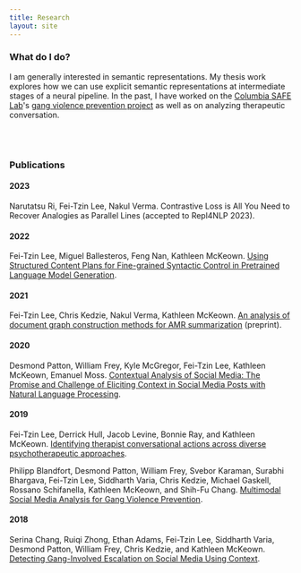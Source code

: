 ```yaml
---
title: Research
layout: site
---
```


### What do I do?

I am generally interested in semantic representations. My thesis work explores how we can use explicit semantic representations at intermediate stages of a neural pipeline. In the past, I have worked on the [Columbia SAFE Lab](https://safelab.socialwork.columbia.edu)'s [gang violence prevention project](https://safelab.socialwork.columbia.edu/research-projects/natural-language-processing-tools-gang-violence-prevention) as well as on analyzing therapeutic conversation.

<br/><br/>

### Publications

#### 2023
Narutatsu Ri, Fei-Tzin Lee, Nakul Verma. Contrastive Loss is All You Need to Recover Analogies as Parallel Lines (accepted to Repl4NLP 2023).

#### 2022
Fei-Tzin Lee, Miguel Ballesteros, Feng Nan, Kathleen McKeown. [Using Structured Content Plans for Fine-grained Syntactic Control in Pretrained Language Model Generation](https://aclanthology.org/2022.coling-1.514/).

#### 2021
Fei-Tzin Lee, Chris Kedzie, Nakul Verma, Kathleen McKeown. [An analysis of document graph construction methods for AMR summarization](https://arxiv.org/abs/2111.13993) (preprint).

#### 2020

Desmond Patton, William Frey, Kyle McGregor, Fei-Tzin Lee, Kathleen McKeown, Emanuel Moss. [Contextual Analysis of Social Media: The Promise and Challenge of Eliciting Context in Social Media Posts with Natural Language Processing](https://dl.acm.org/doi/abs/10.1145/3375627.3375841).

#### 2019

Fei-Tzin Lee, Derrick Hull, Jacob Levine, Bonnie Ray, and Kathleen McKeown. [Identifying therapist conversational actions across diverse psychotherapeutic approaches](https://aclweb.org/anthology/papers/W/W19/W19-3002/).

Philipp Blandfort, Desmond Patton, William Frey, Svebor Karaman, Surabhi Bhargava, Fei-Tzin Lee, Siddharth Varia, Chris Kedzie, Michael Gaskell, Rossano Schifanella, Kathleen McKeown, and Shih-Fu Chang. [Multimodal Social Media Analysis for Gang Violence Prevention](https://www.aaai.org/ojs/index.php/ICWSM/article/view/3214/3082).

#### 2018

Serina Chang, Ruiqi Zhong, Ethan Adams, Fei-Tzin Lee, Siddharth Varia, Desmond Patton, William Frey, Chris Kedzie, and Kathleen McKeown. [Detecting Gang-Involved Escalation on Social Media Using Context](https://www.aclweb.org/anthology/D18-1005/).